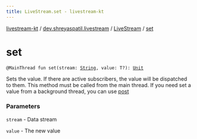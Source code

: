 ```yaml
---
title: LiveStream.set - livestream-kt
---
```


[livestream-kt](../../index.html) / [dev.shreyaspatil.livestream](../index.html) / [LiveStream](index.html) / [set](./set.html)

# set

`@MainThread fun set(stream: `[`String`](https://kotlinlang.org/api/latest/jvm/stdlib/kotlin/-string/index.html)`, value: T?): `[`Unit`](https://kotlinlang.org/api/latest/jvm/stdlib/kotlin/-unit/index.html)

Sets the value. If there are active subscribers, the value will be dispatched to them.
This method must be called from the main thread.
If you need set a value from a background thread, you can use [post](post.html)

### Parameters

`stream` - Data stream

`value` - The new value